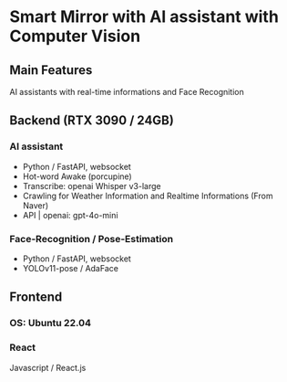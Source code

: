 # Smart Mirror with AI assistant with Computer Vision

## Main Features

AI assistants with real-time informations
and Face Recognition

## Backend (RTX 3090 / 24GB)

### AI assistant

- Python / FastAPI, websocket
- Hot-word Awake (porcupine)
- Transcribe: openai Whisper v3-large
- Crawling for Weather Information and Realtime Informations (From Naver)
- API | openai: gpt-4o-mini

### Face-Recognition / Pose-Estimation

- Python / FastAPI, websocket
- YOLOv11-pose / AdaFace

## Frontend

### OS: Ubuntu 22.04

### React

Javascript / React.js
